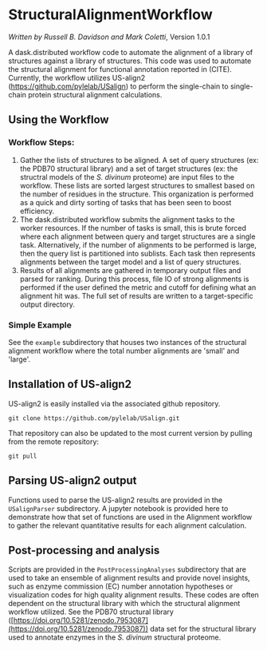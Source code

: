 # StructuralAlignmentWorkflow
*Written by Russell B. Davidson and Mark Coletti*, Version 1.0.1

A dask.distributed workflow code to automate the alignment of a library of 
structures against a library of structures. This code was used to automate the 
structural alignment for functional annotation reported in (CITE). Currently,
the workflow utilizes US-align2 (https://github.com/pylelab/USalign) to
perform the single-chain to single-chain protein structural alignment 
calculations. 

## Using the Workflow

### Workflow Steps:
1) Gather the lists of structures to be aligned. A set of query structures (ex: 
the PDB70 structural library) and a set of target structures (ex: the structral 
models of the *S. divinum* proteome) are input files to the workflow. These 
lists are sorted largest structures to smallest based on the number of residues 
in the structure. This organization is performed as a quick and dirty sorting 
of tasks that has been seen to boost efficiency.  
2) The dask.distributed workflow submits the alignment tasks to the worker 
resources. If the number of tasks is small, this is brute forced where each 
alignment between query and target structures are a single task. Alternatively, 
if the number of alignments to be performed is large, then the query list is 
partitioned into sublists. Each task then represents alignments between the 
target model and a list of query structures.
3) Results of all alignments are gathered in temporary output files and parsed 
for ranking. During this process, file IO of strong alignments is performed if 
the user defined the metric and cutoff for defining what an alignment hit was. 
The full set of results are written to a target-specific output directory.  

### Simple Example
See the `example` subdirectory that houses two instances of the structural 
alignment workflow where the total number alignments are 'small' and 'large'.

## Installation of US-align2

US-align2 is easily installed via the associated github repository. 

```
git clone https://github.com/pylelab/USalign.git
```

That repository can also be updated to the most current version by pulling from 
the remote repository: 

```
git pull
```

## Parsing US-align2 output
Functions used to parse the US-align2 results are provided in the 
`USalignParser` subdirectory. A jupyter notebook is provided here to demonstrate
how that set of functions are used in the Alignment workflow to gather the 
relevant quantitative results for each alignment calculation. 


## Post-processing and analysis
Scripts are provided in the `PostProcessingAnalyses` subdirectory that are used
to take an ensemble of alignment results and provide novel insights, such as 
enzyme commission (EC) number annotation hypotheses or visualization codes for 
high quality alignment results. These codes are often dependent on the 
structural library with which the structural alignment workflow utilized. See 
the PDB70 structural library 
([https://doi.org/10.5281/zenodo.7953087](https://doi.org/10.5281/zenodo.7953087))
data set for the structural library used to annotate enzymes in the *S. divinum*
structural proteome. 

